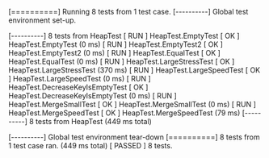 [==========] Running 8 tests from 1 test case.
[----------] Global test environment set-up.

[----------] 8 tests from HeapTest
[ RUN      ] HeapTest.EmptyTest
[       OK ] HeapTest.EmptyTest (0 ms)
[ RUN      ] HeapTest.EmptyTest2
[       OK ] HeapTest.EmptyTest2 (0 ms)
[ RUN      ] HeapTest.EqualTest
[       OK ] HeapTest.EqualTest (0 ms)
[ RUN      ] HeapTest.LargeStressTest
[       OK ] HeapTest.LargeStressTest (370 ms)
[ RUN      ] HeapTest.LargeSpeedTest
[       OK ] HeapTest.LargeSpeedTest (0 ms)
[ RUN      ] HeapTest.DecreaseKeyIsEmptyTest
[       OK ] HeapTest.DecreaseKeyIsEmptyTest (0 ms)
[ RUN      ] HeapTest.MergeSmallTest
[       OK ] HeapTest.MergeSmallTest (0 ms)
[ RUN      ] HeapTest.MergeSpeedTest
[       OK ] HeapTest.MergeSpeedTest (79 ms)
[----------] 8 tests from HeapTest (449 ms total)

[----------] Global test environment tear-down
[==========] 8 tests from 1 test case ran. (449 ms total)
[  PASSED  ] 8 tests.